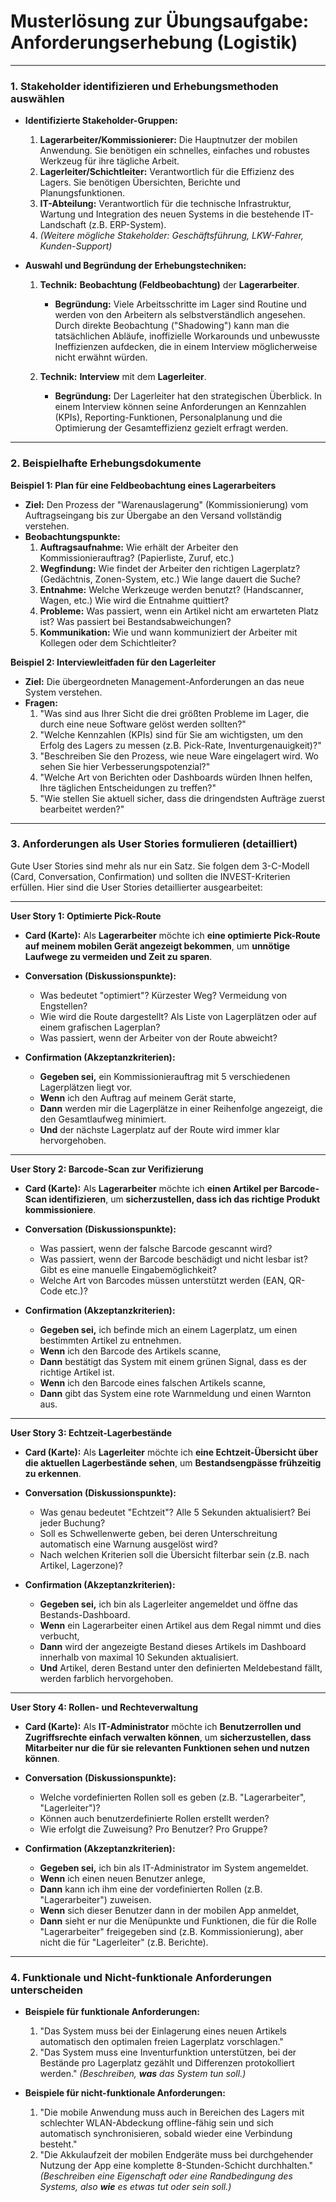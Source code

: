 # **Musterlösung zur Übungsaufgabe: Anforderungserhebung (Logistik)**

---

### **1. Stakeholder identifizieren und Erhebungsmethoden auswählen**

*   **Identifizierte Stakeholder-Gruppen:**
    1.  **Lagerarbeiter/Kommissionierer:** Die Hauptnutzer der mobilen Anwendung. Sie benötigen ein schnelles, einfaches und robustes Werkzeug für ihre tägliche Arbeit.
    2.  **Lagerleiter/Schichtleiter:** Verantwortlich für die Effizienz des Lagers. Sie benötigen Übersichten, Berichte und Planungsfunktionen.
    3.  **IT-Abteilung:** Verantwortlich für die technische Infrastruktur, Wartung und Integration des neuen Systems in die bestehende IT-Landschaft (z.B. ERP-System).
    4.  *(Weitere mögliche Stakeholder: Geschäftsführung, LKW-Fahrer, Kunden-Support)*

*   **Auswahl und Begründung der Erhebungstechniken:**

    1.  **Technik:** **Beobachtung (Feldbeobachtung)** der **Lagerarbeiter**.
        *   **Begründung:** Viele Arbeitsschritte im Lager sind Routine und werden von den Arbeitern als selbstverständlich angesehen. Durch direkte Beobachtung ("Shadowing") kann man die tatsächlichen Abläufe, inoffizielle Workarounds und unbewusste Ineffizienzen aufdecken, die in einem Interview möglicherweise nicht erwähnt würden.

    2.  **Technik:** **Interview** mit dem **Lagerleiter**.
        *   **Begründung:** Der Lagerleiter hat den strategischen Überblick. In einem Interview können seine Anforderungen an Kennzahlen (KPIs), Reporting-Funktionen, Personalplanung und die Optimierung der Gesamteffizienz gezielt erfragt werden.

---

### **2. Beispielhafte Erhebungsdokumente**

**Beispiel 1: Plan für eine Feldbeobachtung eines Lagerarbeiters**

*   **Ziel:** Den Prozess der "Warenauslagerung" (Kommissionierung) vom Auftragseingang bis zur Übergabe an den Versand vollständig verstehen.
*   **Beobachtungspunkte:**
    1.  **Auftragsaufnahme:** Wie erhält der Arbeiter den Kommissionierauftrag? (Papierliste, Zuruf, etc.)
    2.  **Wegfindung:** Wie findet der Arbeiter den richtigen Lagerplatz? (Gedächtnis, Zonen-System, etc.) Wie lange dauert die Suche?
    3.  **Entnahme:** Welche Werkzeuge werden benutzt? (Handscanner, Wagen, etc.) Wie wird die Entnahme quittiert?
    4.  **Probleme:** Was passiert, wenn ein Artikel nicht am erwarteten Platz ist? Was passiert bei Bestandsabweichungen?
    5.  **Kommunikation:** Wie und wann kommuniziert der Arbeiter mit Kollegen oder dem Schichtleiter?

**Beispiel 2: Interviewleitfaden für den Lagerleiter**

*   **Ziel:** Die übergeordneten Management-Anforderungen an das neue System verstehen.
*   **Fragen:**
    1.  "Was sind aus Ihrer Sicht die drei größten Probleme im Lager, die durch eine neue Software gelöst werden sollten?"
    2.  "Welche Kennzahlen (KPIs) sind für Sie am wichtigsten, um den Erfolg des Lagers zu messen (z.B. Pick-Rate, Inventurgenauigkeit)?"
    3.  "Beschreiben Sie den Prozess, wie neue Ware eingelagert wird. Wo sehen Sie hier Verbesserungspotenzial?"
    4.  "Welche Art von Berichten oder Dashboards würden Ihnen helfen, Ihre täglichen Entscheidungen zu treffen?"
    5.  "Wie stellen Sie aktuell sicher, dass die dringendsten Aufträge zuerst bearbeitet werden?"

---

### **3. Anforderungen als User Stories formulieren (detailliert)**

Gute User Stories sind mehr als nur ein Satz. Sie folgen dem 3-C-Modell (Card, Conversation, Confirmation) und sollten die INVEST-Kriterien erfüllen. Hier sind die User Stories detaillierter ausgearbeitet:

---
**User Story 1: Optimierte Pick-Route**

*   **Card (Karte):** Als **Lagerarbeiter** möchte ich **eine optimierte Pick-Route auf meinem mobilen Gerät angezeigt bekommen**, um **unnötige Laufwege zu vermeiden und Zeit zu sparen**.

*   **Conversation (Diskussionspunkte):**
    *   Was bedeutet "optimiert"? Kürzester Weg? Vermeidung von Engstellen?
    *   Wie wird die Route dargestellt? Als Liste von Lagerplätzen oder auf einem grafischen Lagerplan?
    *   Was passiert, wenn der Arbeiter von der Route abweicht?

*   **Confirmation (Akzeptanzkriterien):**
    *   **Gegeben sei,** ein Kommissionierauftrag mit 5 verschiedenen Lagerplätzen liegt vor.
    *   **Wenn** ich den Auftrag auf meinem Gerät starte,
    *   **Dann** werden mir die Lagerplätze in einer Reihenfolge angezeigt, die den Gesamtlaufweg minimiert.
    *   **Und** der nächste Lagerplatz auf der Route wird immer klar hervorgehoben.

---
**User Story 2: Barcode-Scan zur Verifizierung**

*   **Card (Karte):** Als **Lagerarbeiter** möchte ich **einen Artikel per Barcode-Scan identifizieren**, um **sicherzustellen, dass ich das richtige Produkt kommissioniere**.

*   **Conversation (Diskussionspunkte):**
    *   Was passiert, wenn der falsche Barcode gescannt wird?
    *   Was passiert, wenn der Barcode beschädigt und nicht lesbar ist? Gibt es eine manuelle Eingabemöglichkeit?
    *   Welche Art von Barcodes müssen unterstützt werden (EAN, QR-Code etc.)?

*   **Confirmation (Akzeptanzkriterien):**
    *   **Gegeben sei,** ich befinde mich an einem Lagerplatz, um einen bestimmten Artikel zu entnehmen.
    *   **Wenn** ich den Barcode des Artikels scanne,
    *   **Dann** bestätigt das System mit einem grünen Signal, dass es der richtige Artikel ist.
    *   **Wenn** ich den Barcode eines falschen Artikels scanne,
    *   **Dann** gibt das System eine rote Warnmeldung und einen Warnton aus.

---
**User Story 3: Echtzeit-Lagerbestände**

*   **Card (Karte):** Als **Lagerleiter** möchte ich **eine Echtzeit-Übersicht über die aktuellen Lagerbestände sehen**, um **Bestandsengpässe frühzeitig zu erkennen**.

*   **Conversation (Diskussionspunkte):**
    *   Was genau bedeutet "Echtzeit"? Alle 5 Sekunden aktualisiert? Bei jeder Buchung?
    *   Soll es Schwellenwerte geben, bei deren Unterschreitung automatisch eine Warnung ausgelöst wird?
    *   Nach welchen Kriterien soll die Übersicht filterbar sein (z.B. nach Artikel, Lagerzone)?

*   **Confirmation (Akzeptanzkriterien):**
    *   **Gegeben sei,** ich bin als Lagerleiter angemeldet und öffne das Bestands-Dashboard.
    *   **Wenn** ein Lagerarbeiter einen Artikel aus dem Regal nimmt und dies verbucht,
    *   **Dann** wird der angezeigte Bestand dieses Artikels im Dashboard innerhalb von maximal 10 Sekunden aktualisiert.
    *   **Und** Artikel, deren Bestand unter den definierten Meldebestand fällt, werden farblich hervorgehoben.

---
**User Story 4: Rollen- und Rechteverwaltung**

*   **Card (Karte):** Als **IT-Administrator** möchte ich **Benutzerrollen und Zugriffsrechte einfach verwalten können**, um **sicherzustellen, dass Mitarbeiter nur die für sie relevanten Funktionen sehen und nutzen können**.

*   **Conversation (Diskussionspunkte):**
    *   Welche vordefinierten Rollen soll es geben (z.B. "Lagerarbeiter", "Lagerleiter")?
    *   Können auch benutzerdefinierte Rollen erstellt werden?
    *   Wie erfolgt die Zuweisung? Pro Benutzer? Pro Gruppe?

*   **Confirmation (Akzeptanzkriterien):**
    *   **Gegeben sei,** ich bin als IT-Administrator im System angemeldet.
    *   **Wenn** ich einen neuen Benutzer anlege,
    *   **Dann** kann ich ihm eine der vordefinierten Rollen (z.B. "Lagerarbeiter") zuweisen.
    *   **Wenn** sich dieser Benutzer dann in der mobilen App anmeldet,
    *   **Dann** sieht er nur die Menüpunkte und Funktionen, die für die Rolle "Lagerarbeiter" freigegeben sind (z.B. Kommissionierung), aber nicht die für "Lagerleiter" (z.B. Berichte).

---

### **4. Funktionale und Nicht-funktionale Anforderungen unterscheiden**

*   **Beispiele für funktionale Anforderungen:**
    1.  "Das System muss bei der Einlagerung eines neuen Artikels automatisch den optimalen freien Lagerplatz vorschlagen."
    2.  "Das System muss eine Inventurfunktion unterstützen, bei der Bestände pro Lagerplatz gezählt und Differenzen protokolliert werden."
    *(Beschreiben, **was** das System tun soll.)*

*   **Beispiele für nicht-funktionale Anforderungen:**
    1.  "Die mobile Anwendung muss auch in Bereichen des Lagers mit schlechter WLAN-Abdeckung offline-fähig sein und sich automatisch synchronisieren, sobald wieder eine Verbindung besteht."
    2.  "Die Akkulaufzeit der mobilen Endgeräte muss bei durchgehender Nutzung der App eine komplette 8-Stunden-Schicht durchhalten."
    *(Beschreiben eine Eigenschaft oder eine Randbedingung des Systems, also **wie** es etwas tut oder sein soll.)*
